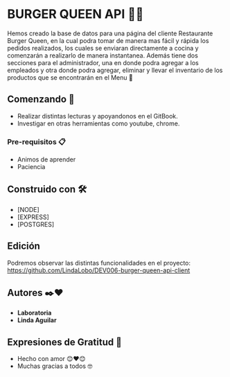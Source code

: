 # BURGER QUEEN API 👑🍔

Hemos creado la base de datos para una página del cliente Restaurante Burger Queen, en la cual podra tomar de manera mas fácil y rápida los pedidos realizados, 
los cuales se enviaran directamente a cocina y comenzarán a realizarlo de manera instantanea. 
Además tiene dos secciones para el administrador, una en donde podra agregar a los empleados y otra donde podra agregar, eliminar y llevar el inventario de los productos que se encontrarán en el Menu 📝

## Comenzando 🚀

* Realizar distintas lecturas y apoyandonos en el GitBook.
* Investigar en otras herramientas como youtube, chrome.

### Pre-requisitos 📋

* Animos de aprender
* Paciencia

## Construido con 🛠️

* [NODE]
* [EXPRESS]
* [POSTGRES]

## Edición

Podremos observar las distintas funcionalidades en el proyecto: https://github.com/LindaLobo/DEV006-burger-queen-api-client

## Autores ✒️❤️

* **Laboratoria**
* **Linda Aguilar**

## Expresiones de Gratitud 🎁

* Hecho con amor 😊❤️😊
* Muchas gracias a todos 🤓
